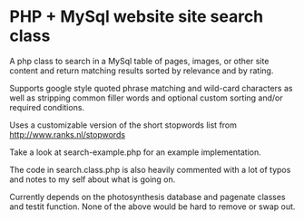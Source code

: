 # PHP + MySql website site search class

A php class to search in a MySql table of pages, images, or other site content and return matching results sorted by relevance and by rating.

Supports google style quoted phrase matching and wild-card characters as well as stripping common filler words and optional custom sorting and/or required conditions.

Uses a customizable version of the short stopwords list from http://www.ranks.nl/stopwords

Take a look at search-example.php for an example implementation.

The code in search.class.php is also heavily commented with a lot of typos and notes to my self about what is going on.

Currently depends on the photosynthesis database and pagenate classes and testit function. None of the above would be hard to remove or swap out.
